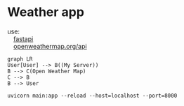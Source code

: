 # Weather app

use:<br />
&emsp;[fastapi](https://fastapi.tiangolo.com/)<br />
&emsp;[openweathermap.org/api](https://openweathermap.org/api)

```mermaid
graph LR
User[User] --> B((My Server))
B --> C(Open Weather Map)
C --> B
B --> User
```



    uvicorn main:app --reload --host=localhost --port=8000

